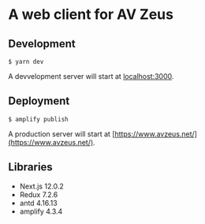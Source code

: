 # A web client for AV Zeus

## Development

```
$ yarn dev
```

A devvelopment server will start at [localhost:3000](http://localhost:3000).

## Deployment

```
$ amplify publish
```

A production server will start at [https://www.avzeus.net/](https://www.avzeus.net/).

## Libraries

- Next.js 12.0.2
- Redux 7.2.6
- antd 4.16.13
- amplify 4.3.4
